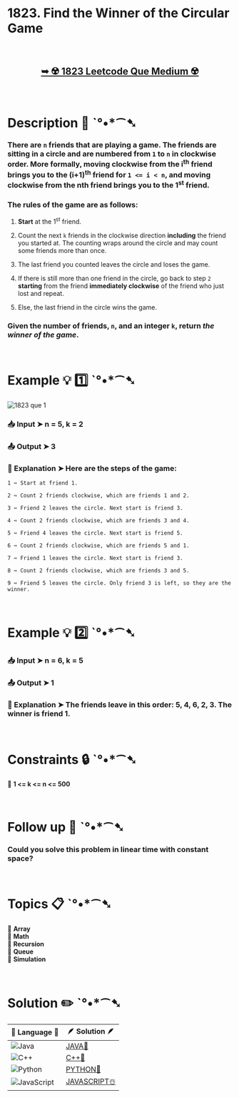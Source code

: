 # 1823. Find the Winner of the Circular Game

</br>

<h2 align="center"> 

<a href="https://leetcode.com/problems/find-the-winner-of-the-circular-game/description/?envType=daily-question&envId=2024-07-08"><strong>➥ ☢️ 1823 Leetcode Que Medium ☢️ </strong></a>
</h2>

</br>

# Description 📜 ˋ°•*⁀➷

### There are `n` friends that are playing a game. The friends are sitting in a circle and are numbered from `1` to `n` in clockwise order. More formally, moving clockwise from the i<sup>th</sup> friend brings you to the (i+1)<sup>th</sup> friend for `1 <= i < n`, and moving clockwise from the n<sup></sup>th friend brings you to the 1<sup>st</sup> friend.

### The rules of the game are as follows:

1. **Start** at the 1<sup>st</sup> friend.

2. Count the next `k` friends in the clockwise direction **including** the friend you started at. The counting wraps around the circle and may count some friends more than once.

3. The last friend you counted leaves the circle and loses the game.

4. If there is still more than one friend in the circle, go back to step `2` **starting** from the friend **immediately clockwise** of the friend who just lost and repeat.

5. Else, the last friend in the circle wins the game.

### Given the number of friends, `n`, and an integer `k`, return *the winner of the game*.



</br>

# Example 💡 1️⃣ ˋ°•*⁀➷

![1823 que 1](https://github.com/Prakhar-002/LEETCODE/assets/136890202/51b1c0cf-077b-4c61-b978-1bab6493794e)

  ### 📥 Input  ➤ n = 5, k = 2

  ### 📤 Output  ➤ 3

  ### 🔦 Explanation  ➤ Here are the steps of the game:

    1 ➺ Start at friend 1.
    
    2 ➺ Count 2 friends clockwise, which are friends 1 and 2.
    
    3 ➺ Friend 2 leaves the circle. Next start is friend 3.
    
    4 ➺ Count 2 friends clockwise, which are friends 3 and 4.
    
    5 ➺ Friend 4 leaves the circle. Next start is friend 5.
    
    6 ➺ Count 2 friends clockwise, which are friends 5 and 1.
    
    7 ➺ Friend 1 leaves the circle. Next start is friend 3.
    
    8 ➺ Count 2 friends clockwise, which are friends 3 and 5.
    
    9 ➺ Friend 5 leaves the circle. Only friend 3 is left, so they are the winner.

</br>

# Example 💡 2️⃣ ˋ°•*⁀➷

  ### 📥 Input ➤ n = 6, k = 5

  ### 📤 Output  ➤ 1

  ### 🔦 Explanation ➤ The friends leave in this order: 5, 4, 6, 2, 3. The winner is friend 1.

</br>

# Constraints 🔒 ˋ°•*⁀➷

🔹 **1 <= k <= n <= 500** </br>

</br>

# Follow up 🧠  ˋ°•*⁀➷

### Could you solve this problem in linear time with constant space?

</br>

# Topics 📋 ˋ°•*⁀➷

🔸 **Array**  </br>
🔸 **Math**  </br>
🔸 **Recursion**  </br>
🔸 **Queue**  </br>
🔸 **Simulation**  </br>

</br>

# Solution ✏️ ˋ°•*⁀➷

| 📒 Language 📒  | 🪶 Solution 🪶 |
| ------------- | ------------- |
|  ![Java](https://img.shields.io/badge/java-%23ED8B00.svg?style=for-the-badge&logo=openjdk&logoColor=white)  | [JAVA🍁](https://github.com/Prakhar-002/LEETCODE/blob/main/%F0%9F%93%9C%20Daily%20Challange%20%F0%9F%92%A1/07%20July%20%20%F0%9F%8F%96%EF%B8%8F%202024/08%20-%2007%20-%202024%20---%201823.%20Find%20the%20Winner%20of%20the%20Circular%20Game%20%E2%98%83%EF%B8%8F%20%F0%9F%8D%81%20%F0%9F%8D%B0%20%F0%9F%8E%B2/%F0%9F%8D%81JAVA-1823-FindTheWinnerOfTheCircularGame.java) |
|  ![C++](https://img.shields.io/badge/c++-%2300599C.svg?style=for-the-badge&logo=c%2B%2B&logoColor=white)  | [C++🎲](https://github.com/Prakhar-002/LEETCODE/blob/main/%F0%9F%93%9C%20Daily%20Challange%20%F0%9F%92%A1/07%20July%20%20%F0%9F%8F%96%EF%B8%8F%202024/08%20-%2007%20-%202024%20---%201823.%20Find%20the%20Winner%20of%20the%20Circular%20Game%20%E2%98%83%EF%B8%8F%20%F0%9F%8D%81%20%F0%9F%8D%B0%20%F0%9F%8E%B2/%F0%9F%8E%B2CPP-1823-FindTheWinnerOfTheCircularGame.cpp)  |
|  ![Python](https://img.shields.io/badge/python-3670A0?style=for-the-badge&logo=python&logoColor=ffdd54)    | [PYTHON🍰](https://github.com/Prakhar-002/LEETCODE/blob/main/%F0%9F%93%9C%20Daily%20Challange%20%F0%9F%92%A1/07%20July%20%20%F0%9F%8F%96%EF%B8%8F%202024/08%20-%2007%20-%202024%20---%201823.%20Find%20the%20Winner%20of%20the%20Circular%20Game%20%E2%98%83%EF%B8%8F%20%F0%9F%8D%81%20%F0%9F%8D%B0%20%F0%9F%8E%B2/%F0%9F%8D%B0PYTHON-1823-FindTheWinnerOfTheCircularGame.py) |
| ![JavaScript](https://img.shields.io/badge/javascript-%23323330.svg?style=for-the-badge&logo=javascript&logoColor=%23F7DF1E)   | [JAVASCRIPT☃️](https://github.com/Prakhar-002/LEETCODE/blob/main/%F0%9F%93%9C%20Daily%20Challange%20%F0%9F%92%A1/07%20July%20%20%F0%9F%8F%96%EF%B8%8F%202024/08%20-%2007%20-%202024%20---%201823.%20Find%20the%20Winner%20of%20the%20Circular%20Game%20%E2%98%83%EF%B8%8F%20%F0%9F%8D%81%20%F0%9F%8D%B0%20%F0%9F%8E%B2/%E2%98%83%EF%B8%8FJAVASCRIPT-1823-FindTheWinnerOfTheCircularGame.js) |
